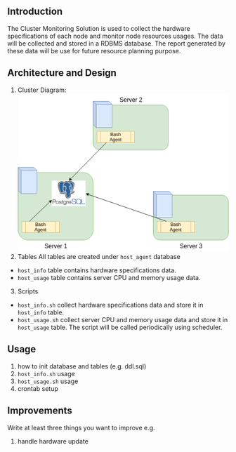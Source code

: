 ## Introduction
The Cluster Monitoring Solution is used to collect the hardware specifications of each node and monitor node resources usages. The data will be collected and stored in a RDBMS database. The report generated by these data will be use for future resource planning purpose.

## Architecture and Design
1) Cluster Diagram:
![my image](./assets/diagram.png)
2) Tables
  All tables are created under `host_agent` database
  - `host_info`  table contains hardware specifications data.
  - `host_usage` table contains server CPU and memory usage data.
3) Scripts
  - `host_info.sh`  collect hardware specifications data and store it in `host_info` table.
  - `host_usage.sh` collect server CPU and memory usage data and store it in `host_usage` table. The script will be called periodically using scheduler.

## Usage
1) how to init database and tables (e.g. ddl.sql)
2) `host_info.sh` usage
3) `host_usage.sh` usage
4) crontab setup

## Improvements
Write at least three things you want to improve
e.g.
1) handle hardware update
